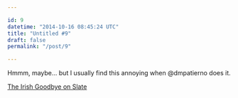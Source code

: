 ```yaml
---

id: 9
datetime: "2014-10-16 08:45:24 UTC"
title: "Untitled #9"
draft: false
permalink: "/post/9"

---
```


Hmmm, maybe... but I usually find this annoying when @dmpatierno does it. 

[The Irish Goodbye on Slate](http://www.slate.com/articles/life/a_fine_whine/2013/07/ghosting_the_irish_goodbye_the_french_leave_stop_saying_goodbye_at_parties.html)

